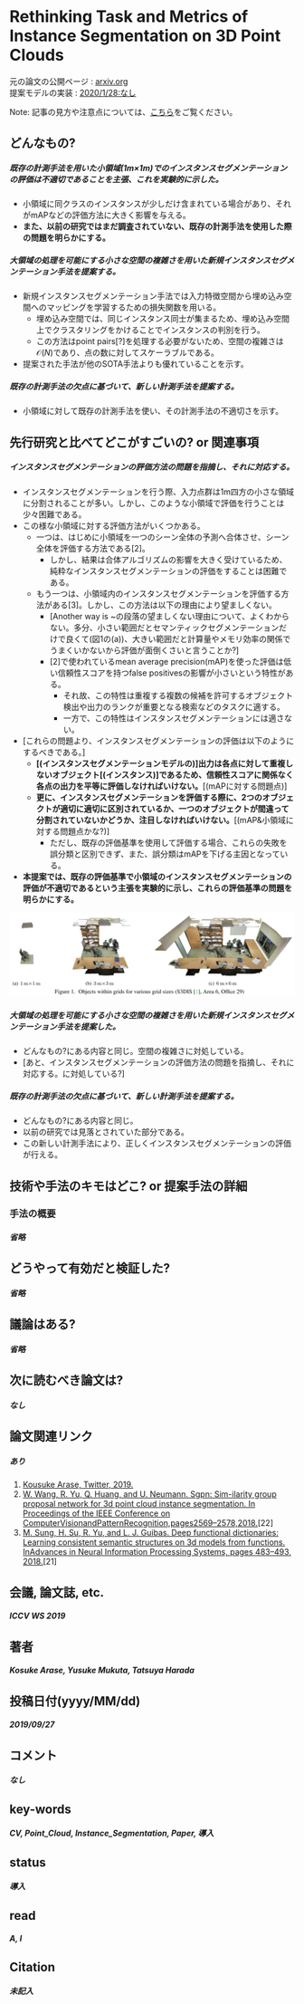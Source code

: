 # Rethinking Task and Metrics of Instance Segmentation on 3D Point Clouds

元の論文の公開ページ : [arxiv.org](https://arxiv.org/abs/1909.12655)  
提案モデルの実装 : [2020/1/28:なし]()  

Note: 記事の見方や注意点については、[こちら](/)をご覧ください。

## どんなもの?
##### 既存の計測手法を用いた小領域(1m×1m)でのインスタンスセグメンテーションの評価は不適切であることを主張、これを実験的に示した。
- 小領域に同クラスのインスタンスが少しだけ含まれている場合があり、それがmAPなどの評価方法に大きく影響を与える。
- **また、以前の研究ではまだ調査されていない、既存の計測手法を使用した際の問題を明らかにする。**

##### 大領域の処理を可能にする小さな空間の複雑さを用いた新規インスタンスセグメンテーション手法を提案する。
- 新規インスタンスセグメンテーション手法では入力特徴空間から埋め込み空間へのマッピングを学習するための損失関数を用いる。
    - 埋め込み空間では、同じインスタンス同士が集まるため、埋め込み空間上でクラスタリングをかけることでインスタンスの判別を行う。
    - この方法はpoint pairs[?]を処理する必要がないため、空間の複雑さは$\mathcal{O}(N)$であり、点の数に対してスケーラブルである。
- 提案された手法が他のSOTA手法よりも優れていることを示す。

##### 既存の計測手法の欠点に基づいて、新しい計測手法を提案する。
- 小領域に対して既存の計測手法を使い、その計測手法の不適切さを示す。

## 先行研究と比べてどこがすごいの? or 関連事項
##### インスタンスセグメンテーションの評価方法の問題を指摘し、それに対応する。
- インスタンスセグメンテーションを行う際、入力点群は1m四方の小さな領域に分割されることが多い。しかし、このような小領域で評価を行うことは少々困難である。
- この様な小領域に対する評価方法がいくつかある。
  - 一つは、はじめに小領域を一つのシーン全体の予測へ合体させ、シーン全体を評価する方法である[2]。
    - しかし、結果は合体アルゴリズムの影響を大きく受けているため、純粋なインスタンスセグメンテーションの評価をすることは困難である。
  - もう一つは、小領域内のインスタンスセグメンテーションを評価する方法がある[3]。しかし、この方法は以下の理由により望ましくない。
    - [Another way is ~の段落の望ましくない理由について、よくわからない。多分、小さい範囲だとセマンティックセグメンテーションだけで良くて(図1の(a))、大きい範囲だと計算量やメモリ効率の関係でうまくいかないから評価が面倒くさいと言うことか?]
    - [2]で使われているmean average precision(mAP)を使った評価は低い信頼性スコアを持つfalse positivesの影響が小さいという特性がある。
      - それ故、この特性は重複する複数の候補を許可するオブジェクト検出や出力のランクが重要となる検索などのタスクに適する。
      - 一方で、この特性はインスタンスセグメンテーションには適さない。
- [これらの問題より、インスタンスセグメンテーションの評価は以下のようにするべきである。]
  - **[(インスタンスセグメンテーションモデルの)]出力は各点に対して重複しないオブジェクト[(インスタンス)]であるため、信頼性スコアに関係なく各点の出力を平等に評価しなければいけない。**[(mAPに対する問題点)]
  - **更に、インスタンスセグメンテーションを評価する際に、2つのオブジェクトが適切に適切に区別されているか、一つのオブジェクトが間違って分割されていないかどうか、注目しなければいけない。**[(mAP&小領域に対する問題点かな?)]
    - ただし、既存の評価基準を使用して評価する場合、これらの失敗を誤分類と区別できず、また、誤分類はmAPを下げる主因となっている。
- **本提案では、既存の評価基準で小領域のインスタンスセグメンテーションの評価が不適切であるという主張を実験的に示し、これらの評価基準の問題を明らかにする。**

![fig1](img/RTaMoISo3PC/fig1.png)

##### 大領域の処理を可能にする小さな空間の複雑さを用いた新規インスタンスセグメンテーション手法を提案した。
- どんなもの?にある内容と同じ。空間の複雑さに対処している。
- [あと、インスタンスセグメンテーションの評価方法の問題を指摘し、それに対応する。に対処している?]

##### 既存の計測手法の欠点に基づいて、新しい計測手法を提案する。
- どんなもの?にある内容と同じ。
- 以前の研究では見落とされていた部分である。
- この新しい計測手法により、正しくインスタンスセグメンテーションの評価が行える。

## 技術や手法のキモはどこ? or 提案手法の詳細
### 手法の概要
##### 省略

## どうやって有効だと検証した?
##### 省略

## 議論はある?
##### 省略

## 次に読むべき論文は?
##### なし

## 論文関連リンク
##### あり
1. [Kousuke Arase, Twitter, 2019.](https://twitter.com/KosukeArase/status/1190500465772916736)
2. [W. Wang, R. Yu, Q. Huang, and U. Neumann. Sgpn: Sim-ilarity group proposal network for 3d point cloud instance segmentation. In Proceedings of the IEEE Conference on ComputerVisionandPatternRecognition,pages2569–2578,2018.](https://arxiv.org/abs/1711.08588)[22]
3. [M. Sung, H. Su, R. Yu, and L. J. Guibas. Deep functional dictionaries: Learning consistent semantic structures on 3d models from functions. InAdvances in Neural Information Processing Systems, pages 483–493, 2018.](https://papers.nips.cc/paper/7330-deep-functional-dictionaries-learning-consistent-semantic-structures-on-3d-models-from-functions)[21]

## 会議, 論文誌, etc.
##### ICCV WS 2019

## 著者
##### Kosuke Arase, Yusuke Mukuta, Tatsuya Harada

## 投稿日付(yyyy/MM/dd)
##### 2019/09/27

## コメント
##### なし

## key-words
##### CV, Point_Cloud, Instance_Segmentation, Paper, 導入

## status
##### 導入

## read
##### A, I

## Citation
##### 未記入
